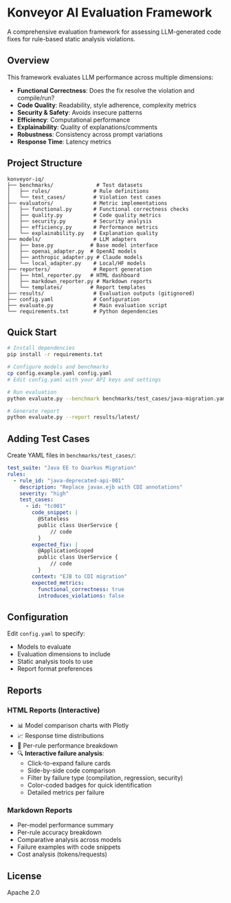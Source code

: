 # Konveyor AI Evaluation Framework

A comprehensive evaluation framework for assessing LLM-generated code fixes for rule-based static analysis violations.

## Overview

This framework evaluates LLM performance across multiple dimensions:
- **Functional Correctness**: Does the fix resolve the violation and compile/run?
- **Code Quality**: Readability, style adherence, complexity metrics
- **Security & Safety**: Avoids insecure patterns
- **Efficiency**: Computational performance
- **Explainability**: Quality of explanations/comments
- **Robustness**: Consistency across prompt variations
- **Response Time**: Latency metrics

## Project Structure

```
konveyor-iq/
├── benchmarks/              # Test datasets
│   ├── rules/              # Rule definitions
│   └── test_cases/         # Violation test cases
├── evaluators/             # Metric implementations
│   ├── functional.py       # Functional correctness checks
│   ├── quality.py          # Code quality metrics
│   ├── security.py         # Security analysis
│   ├── efficiency.py       # Performance metrics
│   └── explainability.py   # Explanation quality
├── models/                 # LLM adapters
│   ├── base.py            # Base model interface
│   ├── openai_adapter.py  # OpenAI models
│   ├── anthropic_adapter.py # Claude models
│   └── local_adapter.py    # Local/HF models
├── reporters/              # Report generation
│   ├── html_reporter.py   # HTML dashboard
│   ├── markdown_reporter.py # Markdown reports
│   └── templates/         # Report templates
├── results/                # Evaluation outputs (gitignored)
├── config.yaml             # Configuration
├── evaluate.py             # Main evaluation script
└── requirements.txt        # Python dependencies
```

## Quick Start

```bash
# Install dependencies
pip install -r requirements.txt

# Configure models and benchmarks
cp config.example.yaml config.yaml
# Edit config.yaml with your API keys and settings

# Run evaluation
python evaluate.py --benchmark benchmarks/test_cases/java-migration.yaml

# Generate report
python evaluate.py --report results/latest/
```

## Adding Test Cases

Create YAML files in `benchmarks/test_cases/`:

```yaml
test_suite: "Java EE to Quarkus Migration"
rules:
  - rule_id: "java-deprecated-api-001"
    description: "Replace javax.ejb with CDI annotations"
    severity: "high"
    test_cases:
      - id: "tc001"
        code_snippet: |
          @Stateless
          public class UserService {
              // code
          }
        expected_fix: |
          @ApplicationScoped
          public class UserService {
              // code
          }
        context: "EJB to CDI migration"
        expected_metrics:
          functional_correctness: true
          introduces_violations: false
```

## Configuration

Edit `config.yaml` to specify:
- Models to evaluate
- Evaluation dimensions to include
- Static analysis tools to use
- Report format preferences

## Reports

### HTML Reports (Interactive)
- 📊 Model comparison charts with Plotly
- 📈 Response time distributions
- 🎯 Per-rule performance breakdown
- 🔍 **Interactive failure analysis**:
  - Click-to-expand failure cards
  - Side-by-side code comparison
  - Filter by failure type (compilation, regression, security)
  - Color-coded badges for quick identification
  - Detailed metrics per failure

### Markdown Reports
- Per-model performance summary
- Per-rule accuracy breakdown
- Comparative analysis across models
- Failure examples with code snippets
- Cost analysis (tokens/requests)

## License

Apache 2.0
